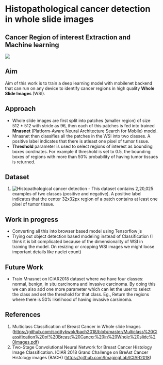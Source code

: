 # Histopathological cancer detection in whole slide images

## Cancer Region of interest Extraction and Machine learning


![](https://github.com/divyaprabha123/caMicroscopeGSOC_2/blob/master/output/FINAL.gif)


## Aim

Aim of this work is to train a deep learning model with mobilenet backend that can run on any device to identify cancer regions in high quality **Whole Slide Images** (WSI). 

## Approach

 - Whole slide images are first split into patches (smaller region) of size 512 * 512 with stride as 96, then each of this patches is fed into trained **Mnasnet** (Platform-Aware Neural Architecture Search for Mobile) model.
 - Mnasnet then classifies all the patches in the WSI into two classes. A positive label indicates that there is atleast one pixel of tumor tissue. 
 - **Threshold** parameter is used to select regions of interest as bounding boxes cordinates. For example if threshold is set to 0.5, the bounding boxes of regions with more than 50% probability of having tumor tissues is returned. 

## Dataset
1. ![Histopathological cancer detection](https://www.kaggle.com/c/histopathologic-cancer-detection) - This dataset contains 2,20,025 examples of two classes (positive and negative). A positive label indicates that the center 32x32px region of a patch contains at least one pixel of tumor tissue. 

## Work in progress
- Converting all this into browser based model using Tensorflow js
- Trying out object detection based modeling instead of Classification (I think it is bit complicated because of the dimensionality of WSI in training the model. On resizing or cropping WSI images we might loose important details like nuclei count)

## Future Work
- Train Mnasnet on ICIAR2018 dataset where we have four classes: normal, benign, in situ carcinoma and invasive carcinoma. By doing this we can also add one more parameter which can let the user to select the class and set the threshold for that class. Eg., Return the regions where there is 50% likelihood of having invasive carsinoma.
## References

1. Multiclass Classification of Breast Cancer in Whole slide Images (https://github.com/scottykwok/bach2018/blob/master/Multiclass%20Classification%20of%20Breast%20Cancer%20in%20Whole%20slide%20Images.pdf)
2. Two-Stage Convolutional Neural Network for Breast Cancer Histology Image Classification. ICIAR 2018 Grand Challenge on BreAst Cancer Histology images (BACH) (https://github.com/ImagingLab/ICIAR2018)

